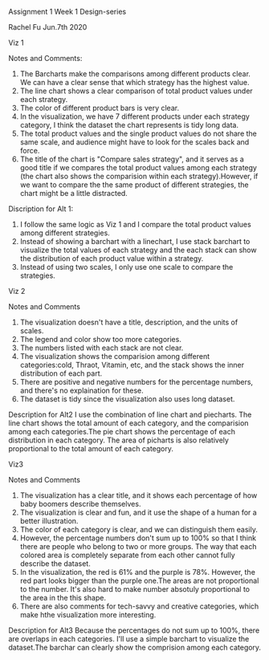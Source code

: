 Assignment 1 Week 1 Design-series

Rachel Fu Jun.7th 2020

Viz 1

Notes and Comments:
1. The Barcharts make the comparisons among different products clear. We can have a clear sense that which strategy has the highest value.
2. The line chart shows a clear comparison of total product values under each strategy.
3. The color of different product bars is very clear.
4. In the visualization, we have 7 different products under each strategy category, I think the dataset the chart represents is tidy long data.
5. The total product values and the single product values do not share the same scale, and audience might have to look for the scales back and force. 
6. The title of the chart is "Compare sales strategy", and it serves as a good title if we compares the total product values among each strategy (the chart also shows the comparision within each strategy).However, if we want to compare the the same product of different strategies, the chart might be a little distracted.

Discription for Alt 1:
1. I follow the same logic as Viz 1 and I compare the total product values among different strategies.
2. Instead of showing a barchart with a linechart, I use stack barchart to visualize the total values of each strategy and the each stack can show the distribution of each product value within a strategy.
3. Instead of using two scales, I only use one scale to compare the strategies.

Viz 2

Notes and Comments
1. The visualization doesn't have a title, description, and the units of scales.
2. The legend and color show too more categories.
3. The numbers listed with each stack are not clear.
4. The visualization shows the comparision among different categories:cold, Thraot, Vitamin, etc, and the stack shows the inner distribution of each part.
5. There are positive and negative numbers for the percentage numbers, and there's no explaination for these.
6. The dataset is tidy since the visualization also uses long dataset.

Description for Alt2
I use the combination of line chart and piecharts. The line chart shows the total amount of each category, and the comparision among each categories.The pie chart shows the percentage of each distribution in each category. The area of picharts is also relatively proportional to the total amount of each category.


Viz3

Notes and Comments
1. The visualization has a clear title, and it shows each percentage of how baby boomers describe themselves.
2. The visualization is clear and fun, and it use the shape of a human for a better illustration.
3. The color of each category is clear, and we can distinguish them easily.
4. However, the percentage numbers don't sum up to 100% so that I think there are people who belong to two or more groups. The way that each colored area is completely separate from each other cannot fully describe the dataset.
5. In the visualization, the red is 61% and the purple is 78%. However, the red part looks bigger than the purple one.The areas are not proportional to the number. It's also hard to make number absotuly proportional to the area in the this shape.
6. There are also comments for tech-savvy and creative categories, which make hthe visualization more interesting.

Description for Alt3
Because the percentages do not sum up to 100%, there are overlaps in each categories. I'll use a simple barchart to visualize the dataset.The barchar can clearly show the comprision among each category.